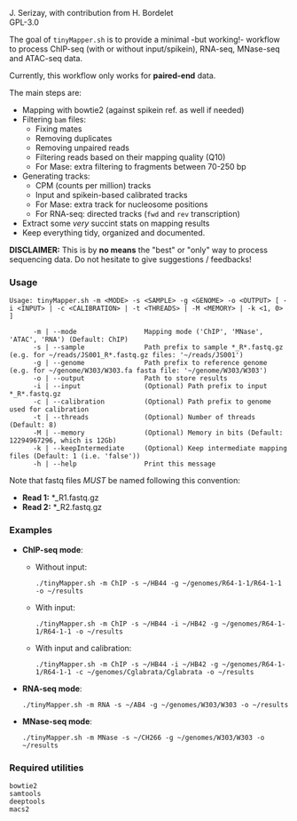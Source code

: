 J. Serizay, with contribution from H. Bordelet  
GPL-3.0

The goal of `tinyMapper.sh` is to provide a minimal -but working!- workflow to process ChIP-seq (with or without input/spikein), RNA-seq, MNase-seq and ATAC-seq data. 

Currently, this workflow only works for **paired-end** data. 

The main steps are: 

- Mapping with bowtie2 (against spikein ref. as well if needed)
- Filtering `bam` files: 
    - Fixing mates
    - Removing duplicates
    - Removing unpaired reads
    - Filtering reads based on their mapping quality (Q10)
    - For Mase: extra filtering to fragments between 70-250 bp
- Generating tracks: 
    - CPM (counts per million) tracks
    - Input and spikein-based calibrated tracks 
    - For Mase: extra track for nucleosome positions
    - For RNA-seq: directed tracks (`fwd` and `rev` transcription)
- Extract some *very* succint stats on mapping results
- Keep everything tidy, organized and documented.

**DISCLAIMER:** This is by **no means** the "best" or "only" way to process sequencing data. Do not hesitate to give suggestions / feedbacks!

### Usage 

```
Usage: tinyMapper.sh -m <MODE> -s <SAMPLE> -g <GENOME> -o <OUTPUT> [ -i <INPUT> | -c <CALIBRATION> | -t <THREADS> | -M <MEMORY> | -k <1, 0> ]

      -m | --mode                 Mapping mode ('ChIP', 'MNase', 'ATAC', 'RNA') (Default: ChIP)
      -s | --sample               Path prefix to sample *_R*.fastq.gz (e.g. for ~/reads/JS001_R*.fastq.gz files: '~/reads/JS001')
      -g | --genome               Path prefix to reference genome (e.g. for ~/genome/W303/W303.fa fasta file: '~/genome/W303/W303')
      -o | --output               Path to store results
      -i | --input                (Optional) Path prefix to input *_R*.fastq.gz
      -c | --calibration          (Optional) Path prefix to genome used for calibration
      -t | --threads              (Optional) Number of threads (Default: 8)
      -M | --memory               (Optional) Memory in bits (Default: 12294967296, which is 12Gb)
      -k | --keepIntermediate     (Optional) Keep intermediate mapping files (Default: 1 (i.e. 'false'))
      -h | --help                 Print this message
```

Note that fastq files *MUST* be named following this convention:
   
- **Read 1:** \*_R1.fastq.gz
- **Read 2:** \*_R2.fastq.gz

### Examples

* **ChIP-seq mode**:

    - Without input:               

        `./tinyMapper.sh -m ChIP -s ~/HB44 -g ~/genomes/R64-1-1/R64-1-1 -o ~/results`
    
    - With input:

        `./tinyMapper.sh -m ChIP -s ~/HB44 -i ~/HB42 -g ~/genomes/R64-1-1/R64-1-1 -o ~/results`
    
    - With input and calibration:

        `./tinyMapper.sh -m ChIP -s ~/HB44 -i ~/HB42 -g ~/genomes/R64-1-1/R64-1-1 -c ~/genomes/Cglabrata/Cglabrata -o ~/results`
    
* **RNA-seq mode**:

    `./tinyMapper.sh -m RNA -s ~/AB4 -g ~/genomes/W303/W303 -o ~/results`

* **MNase-seq mode**:

    `./tinyMapper.sh -m MNase -s ~/CH266 -g ~/genomes/W303/W303 -o ~/results`

### Required utilities

`bowtie2`  
`samtools`  
`deeptools`  
`macs2`  
